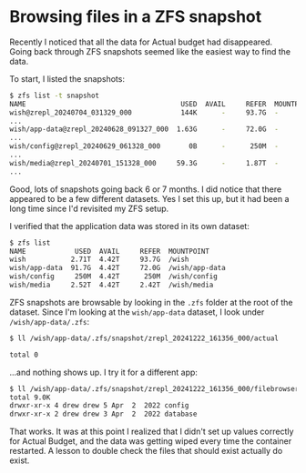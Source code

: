 # Browsing files in a ZFS snapshot

Recently I noticed that all the data for Actual budget had disappeared.
Going back through ZFS snapshots seemed like the easiest way to find the data.

To start, I listed the snapshots:

```sh
$ zfs list -t snapshot
NAME                                      USED  AVAIL     REFER  MOUNTPOINT
wish@zrepl_20240704_031329_000            144K      -     93.7G  -
...
wish/app-data@zrepl_20240628_091327_000  1.63G      -     72.0G  -
...
wish/config@zrepl_20240629_061328_000       0B      -      250M  -
...
wish/media@zrepl_20240701_151328_000     59.3G      -     1.87T  -
...
```

Good, lots of snapshots going back 6 or 7 months.
I did notice that there appeared to be a few different datasets.
Yes I set this up, but it had been a long time since I'd revisited my ZFS setup.

I verified that the application data was stored in its own dataset:

```sh
$ zfs list
NAME            USED  AVAIL     REFER  MOUNTPOINT
wish           2.71T  4.42T     93.7G  /wish
wish/app-data  91.7G  4.42T     72.0G  /wish/app-data
wish/config     250M  4.42T      250M  /wish/config
wish/media     2.52T  4.42T     2.42T  /wish/media
```

ZFS snapshots are browsable by looking in the `.zfs` folder at the root of the dataset.
Since I'm looking at the `wish/app-data` dataset, I look under `/wish/app-data/.zfs`:

```sh
$ ll /wish/app-data/.zfs/snapshot/zrepl_20241222_161356_000/actual

total 0
```

...and nothing shows up. I try it for a different app:

```sh
$ ll /wish/app-data/.zfs/snapshot/zrepl_20241222_161356_000/filebrowser/
total 9.0K
drwxr-xr-x 4 drew drew 5 Apr  2  2022 config
drwxr-xr-x 2 drew drew 3 Apr  2  2022 database
```

That works.
It was at this point I realized that I didn't set up values correctly for Actual Budget,
and the data was getting wiped every time the container restarted.
A lesson to double check the files that should exist actually do exist.
